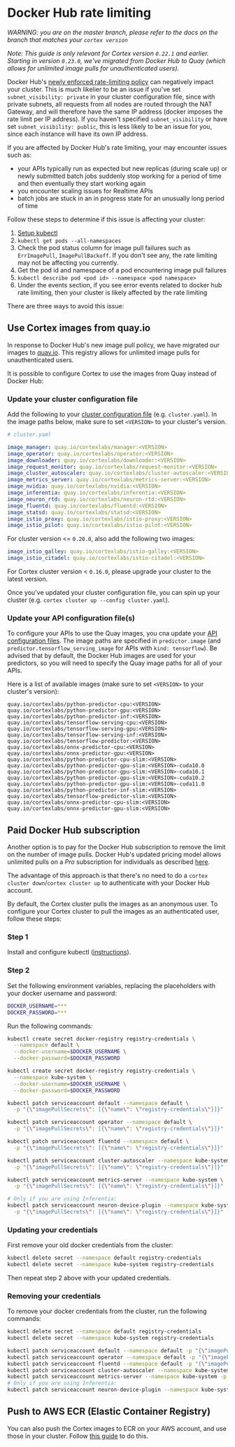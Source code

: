 # Docker Hub rate limiting

_WARNING: you are on the master branch, please refer to the docs on the branch that matches your `cortex version`_

*Note: This guide is only relevant for Cortex version `0.22.1` and earlier. Starting in version `0.23.0`, we've migrated from Docker Hub to Quay (which allows for unlimited image pulls for unauthenticated users).*

Docker Hub's [newly enforced rate-limiting policy](https://www.docker.com/increase-rate-limits) can negatively impact your cluster. This is much likelier to be an issue if you've set `subnet_visibility: private` in your cluster configuration file, since with private subnets, all requests from all nodes are routed through the NAT Gateway, and will therefore have the same IP address (docker imposes the rate limit per IP address). If you haven't specified `subnet_visibility` or have set `subnet_visibility: public`, this is less likely to be an issue for you, since each instance will have its own IP address.

If you are affected by Docker Hub's rate limiting, your may encounter issues such as:

* your APIs typically run as expected but new replicas (during scale up) or newly submitted batch jobs suddenly stop working for a period of time and then eventually they start working again
* you encounter scaling issues for Realtime APIs
* batch jobs are stuck in an in progress state for an unusually long period of time

Follow these steps to determine if this issue is affecting your cluster:

1. [Setup kubectl](./kubectl-setup.md)
2. `kubectl get pods --all-namespaces`
3. Check the pod status column for image pull failures such as `ErrImagePull`, `ImagePullBackoff`. If you don't see any, the rate limiting may not be affecting you currently.
4. Get the pod id and namespace of a pod encountering image pull failures
5. `kubectl describe pod <pod id> --namespace <pod namespace>`
6. Under the events section, if you see error events related to docker hub rate limiting, then your cluster is likely affected by the rate limiting

There are three ways to avoid this issue:

## Use Cortex images from quay.io

In response to Docker Hub's new image pull policy, we have migrated our images to [quay.io](https://quay.io). This registry allows for unlimited image pulls for unauthenticated users.

It is possible to configure Cortex to use the images from Quay instead of Docker Hub:

### Update your cluster configuration file

Add the following to your [cluster configuration file](../cluster-management/config.md) (e.g. `cluster.yaml`). In the image paths below, make sure to set `<VERSION>` to your cluster's version.

```yaml
# cluster.yaml

image_manager: quay.io/cortexlabs/manager:<VERSION>
image_operator: quay.io/cortexlabs/operator:<VERSION>
image_downloader: quay.io/cortexlabs/downloader:<VERSION>
image_request_monitor: quay.io/cortexlabs/request-monitor:<VERSION>
image_cluster_autoscaler: quay.io/cortexlabs/cluster-autoscaler:<VERSION>
image_metrics_server: quay.io/cortexlabs/metrics-server:<VERSION>
image_nvidia: quay.io/cortexlabs/nvidia:<VERSION>
image_inferentia: quay.io/cortexlabs/inferentia:<VERSION>
image_neuron_rtd: quay.io/cortexlabs/neuron-rtd:<VERSION>
image_fluentd: quay.io/cortexlabs/fluentd:<VERSION>
image_statsd: quay.io/cortexlabs/statsd:<VERSION>
image_istio_proxy: quay.io/cortexlabs/istio-proxy:<VERSION>
image_istio_pilot: quay.io/cortexlabs/istio-pilot:<VERSION>
```

For cluster version <= `0.20.0`, also add the following two images:

```yaml
image_istio_galley: quay.io/cortexlabs/istio-galley:<VERSION>
image_istio_citadel: quay.io/cortexlabs/istio-citadel:<VERSION>
```

For Cortex cluster version < `0.16.0`, please upgrade your cluster to the latest version.

Once you've updated your cluster configuration file, you can spin up your cluster (e.g. `cortex cluster up --config cluster.yaml`).

### Update your API configuration file(s)

To configure your APIs to use the Quay images, you cna update your [API configuration files](../deployments/realtime-api/api-configuration.md). The image paths are specified in `predictor.image` (and `predictor.tensorflow_serving_image` for APIs with `kind: tensorflow`). Be advised that by default, the Docker Hub images are used for your predictors, so you will need to specify the Quay image paths for all of your APIs.

Here is a list of available images (make sure to set `<VERSION>` to your cluster's version):

```text
quay.io/cortexlabs/python-predictor-cpu:<VERSION>
quay.io/cortexlabs/python-predictor-gpu:<VERSION>
quay.io/cortexlabs/python-predictor-inf:<VERSION>
quay.io/cortexlabs/tensorflow-serving-cpu:<VERSION>
quay.io/cortexlabs/tensorflow-serving-gpu:<VERSION>
quay.io/cortexlabs/tensorflow-serving-inf:<VERSION>
quay.io/cortexlabs/tensorflow-predictor:<VERSION>
quay.io/cortexlabs/onnx-predictor-cpu:<VERSION>
quay.io/cortexlabs/onnx-predictor-gpu:<VERSION>
quay.io/cortexlabs/python-predictor-cpu-slim:<VERSION>
quay.io/cortexlabs/python-predictor-gpu-slim:<VERSION>-cuda10.0
quay.io/cortexlabs/python-predictor-gpu-slim:<VERSION>-cuda10.1
quay.io/cortexlabs/python-predictor-gpu-slim:<VERSION>-cuda10.2
quay.io/cortexlabs/python-predictor-gpu-slim:<VERSION>-cuda11.0
quay.io/cortexlabs/python-predictor-inf-slim:<VERSION>
quay.io/cortexlabs/tensorflow-predictor-slim:<VERSION>
quay.io/cortexlabs/onnx-predictor-cpu-slim:<VERSION>
quay.io/cortexlabs/onnx-predictor-gpu-slim:<VERSION>
```

## Paid Docker Hub subscription

Another option is to pay for the Docker Hub subscription to remove the limit on the number of image pulls. Docker Hub's updated pricing model allows unlimited pulls on a _Pro_ subscription for individuals as described [here](https://www.docker.com/pricing).

The advantage of this approach is that there's no need to do a `cortex cluster down`/`cortex cluster up` to authenticate with your Docker Hub account.

By default, the Cortex cluster pulls the images as an anonymous user. To configure your Cortex cluster to pull the images as an authenticated user, follow these steps:

### Step 1

Install and configure kubectl ([instructions](kubectl-setup.md)).

### Step 2

Set the following environment variables, replacing the placeholders with your docker username and password:

```bash
DOCKER_USERNAME=***
DOCKER_PASSWORD=***
```

Run the following commands:

```bash
kubectl create secret docker-registry registry-credentials \
  --namespace default \
  --docker-username=$DOCKER_USERNAME \
  --docker-password=$DOCKER_PASSWORD

kubectl create secret docker-registry registry-credentials \
  --namespace kube-system \
  --docker-username=$DOCKER_USERNAME \
  --docker-password=$DOCKER_PASSWORD

kubectl patch serviceaccount default --namespace default \
  -p "{\"imagePullSecrets\": [{\"name\": \"registry-credentials\"}]}"

kubectl patch serviceaccount operator --namespace default \
  -p "{\"imagePullSecrets\": [{\"name\": \"registry-credentials\"}]}"

kubectl patch serviceaccount fluentd --namespace default \
  -p "{\"imagePullSecrets\": [{\"name\": \"registry-credentials\"}]}"

kubectl patch serviceaccount cluster-autoscaler --namespace kube-system \
  -p "{\"imagePullSecrets\": [{\"name\": \"registry-credentials\"}]}"

kubectl patch serviceaccount metrics-server --namespace kube-system \
  -p "{\"imagePullSecrets\": [{\"name\": \"registry-credentials\"}]}"

# Only if you are using Inferentia:
kubectl patch serviceaccount neuron-device-plugin --namespace kube-system \
  -p "{\"imagePullSecrets\": [{\"name\": \"registry-credentials\"}]}"
```

### Updating your credentials

First remove your old docker credentials from the cluster:

```bash
kubectl delete secret --namespace default registry-credentials
kubectl delete secret --namespace kube-system registry-credentials
```

Then repeat step 2 above with your updated credentials.

### Removing your credentials

To remove your docker credentials from the cluster, run the following commands:

```bash
kubectl delete secret --namespace default registry-credentials
kubectl delete secret --namespace kube-system registry-credentials

kubectl patch serviceaccount default --namespace default -p "{\"imagePullSecrets\": []}"
kubectl patch serviceaccount operator --namespace default -p "{\"imagePullSecrets\": []}"
kubectl patch serviceaccount fluentd --namespace default -p "{\"imagePullSecrets\": []}"
kubectl patch serviceaccount cluster-autoscaler --namespace kube-system -p "{\"imagePullSecrets\": []}"
kubectl patch serviceaccount metrics-server --namespace kube-system -p "{\"imagePullSecrets\": []}"
# Only if you are using Inferentia:
kubectl patch serviceaccount neuron-device-plugin --namespace kube-system -p "{\"imagePullSecrets\": []}"
```

## Push to AWS ECR (Elastic Container Registry)

You can also push the Cortex images to ECR on your AWS account, and use those in your cluster. Follow [this guide](self-hosted-images.md) to do this.

